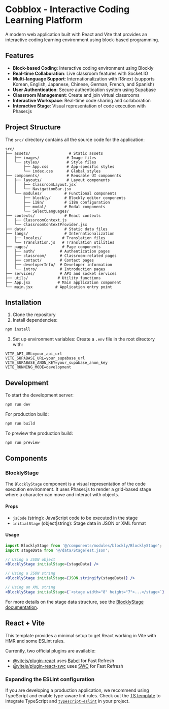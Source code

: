 # Cobblox - Interactive Coding Learning Platform

A modern web application built with React and Vite that provides an interactive coding learning environment using block-based programming.

## Features

- **Block-based Coding**: Interactive coding environment using Blockly
- **Real-time Collaboration**: Live classroom features with Socket.IO
- **Multi-language Support**: Internationalization with i18next (supports Korean, English, Japanese, Chinese, German, French, and Spanish)
- **User Authentication**: Secure authentication system using Supabase
- **Classroom Management**: Create and join virtual classrooms
- **Interactive Workspace**: Real-time code sharing and collaboration
- **Interactive Stage**: Visual representation of code execution with Phaser.js

## Project Structure

The `src/` directory contains all the source code for the application:

```
src/
├── assets/                 # Static assets
│   ├── images/            # Image files
│   └── styles/            # Style files
│       ├── App.css        # App-specific styles
│       └── index.css      # Global styles
├── components/            # Reusable UI components
│   ├── layouts/           # Layout components
│   │   ├── ClassroomLayout.jsx
│   │   └── NavigationBar.jsx
│   └── modules/          # Functional components
│       ├── blockly/      # Blockly editor components
│       ├── i18n/         # i18n configuration
│       ├── modal/        # Modal components
│       └── SelectLanguages/
├── contexts/             # React contexts
│   ├── ClassroomContext.js
│   └── ClassroomContextProvider.jsx
├── data/                 # Static data files
├── langs/                # Internationalization
│   ├── locales/         # Translation files
│   └── Translation.js   # Translation utilities
├── pages/               # Page components
│   ├── auth/           # Authentication pages
│   ├── classroom/      # Classroom-related pages
│   ├── contact/        # Contact pages
│   ├── developerInfo/  # Developer information
│   └── intro/          # Introduction pages
├── services/           # API and socket services
├── utils/             # Utility functions
├── App.jsx            # Main application component
└── main.jsx          # Application entry point
```

## Installation

1. Clone the repository
2. Install dependencies:
```bash
npm install
```

3. Set up environment variables:
Create a `.env` file in the root directory with:
```
VITE_API_URL=your_api_url
VITE_SUPABASE_URL=your_supabase_url
VITE_SUPABASE_ANON_KEY=your_supabase_anon_key
VITE_RUNNING_MODE=development
```

## Development

To start the development server:

```bash
npm run dev
```

For production build:

```bash
npm run build
```

To preview the production build:

```bash
npm run preview
```

## Components

### BlocklyStage

The `BlocklyStage` component is a visual representation of the code execution environment. It uses Phaser.js to render a grid-based stage where a character can move and interact with objects.

#### Props

- `jsCode` (string): JavaScript code to be executed in the stage
- `initialStage` (object|string): Stage data in JSON or XML format

#### Usage

```jsx
import BlocklyStage from '@/components/modules/blockly/BlocklyStage';
import stageData from '@/data/StageTest.json';

// Using a JSON object
<BlocklyStage initialStage={stageData} />

// Using a JSON string
<BlocklyStage initialStage={JSON.stringify(stageData)} />

// Using an XML string
<BlocklyStage initialStage={`<stage width="8" height="7">...</stage>`} />
```

For more details on the stage data structure, see the [BlocklyStage documentation](./src/docs/BLOCKLY_STAGE.md).

## React + Vite

This template provides a minimal setup to get React working in Vite with HMR and some ESLint rules.

Currently, two official plugins are available:

- [@vitejs/plugin-react](https://github.com/vitejs/vite-plugin-react/blob/main/packages/plugin-react/README.md) uses [Babel](https://babeljs.io/) for Fast Refresh
- [@vitejs/plugin-react-swc](https://github.com/vitejs/vite-plugin-react-swc) uses [SWC](https://swc.rs/) for Fast Refresh

### Expanding the ESLint configuration

If you are developing a production application, we recommend using TypeScript and enable type-aware lint rules. Check out the [TS template](https://github.com/vitejs/vite/tree/main/packages/create-vite/template-react-ts) to integrate TypeScript and [`typescript-eslint`](https://typescript-eslint.io) in your project.